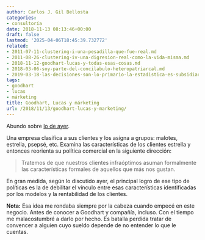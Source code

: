 ```yaml
---
author: Carlos J. Gil Bellosta
categories:
- consultoría
date: 2018-11-13 08:13:46+00:00
draft: false
lastmod: '2025-04-06T18:45:39.732772'
related:
- 2011-07-11-clustering-i-una-pesadilla-que-fue-real.md
- 2011-08-26-clustering-iv-una-digresion-real-como-la-vida-misma.md
- 2018-11-12-goodhart-lucas-y-todas-esas-cosas.md
- 2018-03-06-soy-parte-del-concilabulo-heteropatriarcal.md
- 2019-03-18-las-decisiones-son-lo-primario-la-estadistica-es-subsidiaria.md
tags:
- goodhart
- lucas
- márketing
title: Goodhart, Lucas y márketing
url: /2018/11/13/goodhart-lucas-y-marketing/
---
```


Abundo sobre [lo de ayer](https://www.datanalytics.com/2018/11/12/goodhart-lucas-y-todas-esas-cosas/).

Una empresa clasifica a sus clientes y los asigna a grupos: malotes, estrella, psepsé, etc. Examina las características de los clientes estrella y entonces reorienta su política comercial en la siguiente dirección:

>Tratemos de que nuestros clientes infraóptimos asuman formalmente las características formales de aquellos que más nos gustan.

En gran medida, según lo discutido ayer, el principal logro de ese tipo de políticas es la de debilitar el vínculo entre esas características identificadas por los modelos y la rentabilidad de los clientes.

**Nota:** Esa idea me rondaba siempre por la cabeza cuando empecé en este negocio. Antes de conocer a Goodhart y compañía, incluso. Con el tiempo me malacostumbré a darlo por hecho. Es batalla perdida tratar de convencer a alguien cuyo sueldo depende de no entender lo que le cuentas.